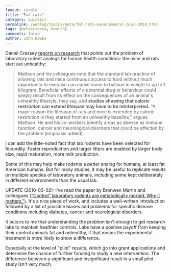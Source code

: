 ```yaml
---
layout: single 
title: "Fat rats" 
category: quickbit
permalink: /weblog/topics/meta/fat-rats-experimental-bias-2010.html
tags: [metascience, health] 
comments: false 
author: John Hawks 
---
```


Daniel Cressey <a href="http://www.nature.com/news/2010/100302/full/464019a.html">reports on research</a> that points out the problem of laboratory rodent analogs for human health conditions: the mice and rats start out unhealthy:

<blockquote>Mattson and his colleagues note that the standard lab practice of allowing rats and mice continuous access to food without much opportunity to exercise can cause some to balloon in weight to up to 1 kilogram. Beneficial effects of a potential drug or behaviour could simply result from its effect on the consequences of an animal's unhealthy lifestyle, they say, and <b>studies showing that caloric restriction can extend lifespan may have to be reinterpreted.</b> "A major reason the lifespan of rats and mice is extended by caloric restriction is they started from an unhealthy baseline," argues Mattson. He and his co-workers identify areas as diverse as immune function, cancer and neurological disorders that could be affected by the problem (emphasis added).</blockquote>

I can add the little-noted fact that lab rodents have been selected for fecundity. Faster reproduction and larger litters are enabled by larger body size, rapid maturation, more milk production. 

Some of this may help make rodents a <i>better</i> analog for humans, at least fat American humans. But for many studies, it may be useful to replicate results on multiple species of laboratory animals, including some kept deliberately in different environments than the usual lab. 

UPDATE (2010-03-02): I've read the paper by Bronwen Martin and colleagues (<a href="http://dx.doi.org/10.1073/pnas.0912955107">"Control" laboratory rodents are metabolically morbid: Why it matters."</a>). It's a nice piece of work, and includes a well-written introduction followed by a list of possible biases and problems for specific disease conditions including diabetes, cancer and neurological disorders. 

It occurs to me that understanding the problem isn't enough to get research labs to maintain healthier controls. Labs have a positive payoff from keeping their control animals fat and unhealthy, if that means the experimental treatment is more likely to show a difference. 

Especially at the level of "pilot" results, which go into grant applications and determine the chance of further funding to study a new intervention. The difference between a significant and insignificant result in a small pilot study isn't very much. 
 

